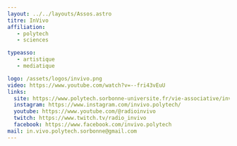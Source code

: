 ```yaml
---
layout: ../../layouts/Assos.astro
titre: InVivo
affiliation: 
   - polytech
   - sciences

typeasso: 
   - artistique
   - mediatique

logo: /assets/logos/invivo.png
video: https://www.youtube.com/watch?v=--fri43vEuU
links:
  site: https://www.polytech.sorbonne-universite.fr/vie-associative/invivo
  instagram: https://www.instagram.com/invivo.polytech/
  youtube: https://www.youtube.com/@radioinvivo
  twitch: https://www.twitch.tv/radio_invivo
  facebook: https://www.facebook.com/invivo.polytech
mail: in.vivo.polytech.sorbonne@gmail.com
---
```

